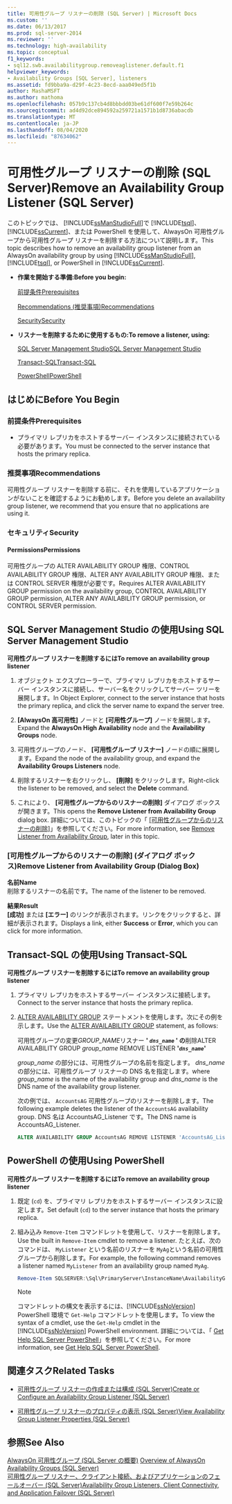 ```yaml
---
title: 可用性グループ リスナーの削除 (SQL Server) | Microsoft Docs
ms.custom: ''
ms.date: 06/13/2017
ms.prod: sql-server-2014
ms.reviewer: ''
ms.technology: high-availability
ms.topic: conceptual
f1_keywords:
- sql12.swb.availabilitygroup.removeaglistener.default.f1
helpviewer_keywords:
- Availability Groups [SQL Server], listeners
ms.assetid: fd9bba9a-d29f-4c23-8ecd-aaa049ed5f1b
author: MashaMSFT
ms.author: mathoma
ms.openlocfilehash: 057b9c137cb4d8bbbdd03be61df600f7e59b264c
ms.sourcegitcommit: ad4d92dce894592a259721a1571b1d8736abacdb
ms.translationtype: MT
ms.contentlocale: ja-JP
ms.lasthandoff: 08/04/2020
ms.locfileid: "87634062"
---
```

# <a name="remove-an-availability-group-listener-sql-server"></a><span data-ttu-id="dd1e5-102">可用性グループ リスナーの削除 (SQL Server)</span><span class="sxs-lookup"><span data-stu-id="dd1e5-102">Remove an Availability Group Listener (SQL Server)</span></span>
  <span data-ttu-id="dd1e5-103">このトピックでは、 [!INCLUDE[ssManStudioFull](../../../includes/ssmanstudiofull-md.md)]で [!INCLUDE[tsql](../../../includes/tsql-md.md)]、 [!INCLUDE[ssCurrent](../../../includes/sscurrent-md.md)]、または PowerShell を使用して、AlwaysOn 可用性グループから可用性グループ リスナーを削除する方法について説明します。</span><span class="sxs-lookup"><span data-stu-id="dd1e5-103">This topic describes how to remove an availability group listener from an AlwaysOn availability group by using [!INCLUDE[ssManStudioFull](../../../includes/ssmanstudiofull-md.md)], [!INCLUDE[tsql](../../../includes/tsql-md.md)], or PowerShell in [!INCLUDE[ssCurrent](../../../includes/sscurrent-md.md)].</span></span>  
  
-   <span data-ttu-id="dd1e5-104">**作業を開始する準備:**</span><span class="sxs-lookup"><span data-stu-id="dd1e5-104">**Before you begin:**</span></span>  
  
     [<span data-ttu-id="dd1e5-105">前提条件</span><span class="sxs-lookup"><span data-stu-id="dd1e5-105">Prerequisites</span></span>](#Prerequisites)  
  
     [<span data-ttu-id="dd1e5-106">Recommendations (推奨事項)</span><span class="sxs-lookup"><span data-stu-id="dd1e5-106">Recommendations</span></span>](#Recommendations)  
  
     [<span data-ttu-id="dd1e5-107">Security</span><span class="sxs-lookup"><span data-stu-id="dd1e5-107">Security</span></span>](#Security)  
  
-   <span data-ttu-id="dd1e5-108">**リスナーを削除するために使用するもの:**</span><span class="sxs-lookup"><span data-stu-id="dd1e5-108">**To remove a listener, using:**</span></span>  
  
     [<span data-ttu-id="dd1e5-109">SQL Server Management Studio</span><span class="sxs-lookup"><span data-stu-id="dd1e5-109">SQL Server Management Studio</span></span>](#SSMSProcedure)  
  
     [<span data-ttu-id="dd1e5-110">Transact-SQL</span><span class="sxs-lookup"><span data-stu-id="dd1e5-110">Transact-SQL</span></span>](#TsqlProcedure)  
  
     [<span data-ttu-id="dd1e5-111">PowerShell</span><span class="sxs-lookup"><span data-stu-id="dd1e5-111">PowerShell</span></span>](#PowerShellProcedure)  
  
##  <a name="before-you-begin"></a><a name="BeforeYouBegin"></a> <span data-ttu-id="dd1e5-112">はじめに</span><span class="sxs-lookup"><span data-stu-id="dd1e5-112">Before You Begin</span></span>  
  
###  <a name="prerequisites"></a><a name="Prerequisites"></a> <span data-ttu-id="dd1e5-113">前提条件</span><span class="sxs-lookup"><span data-stu-id="dd1e5-113">Prerequisites</span></span>  
  
-   <span data-ttu-id="dd1e5-114">プライマリ レプリカをホストするサーバー インスタンスに接続されている必要があります。</span><span class="sxs-lookup"><span data-stu-id="dd1e5-114">You must be connected to the server instance that hosts the primary replica.</span></span>  
  
###  <a name="recommendations"></a><a name="Recommendations"></a> <span data-ttu-id="dd1e5-115">推奨事項</span><span class="sxs-lookup"><span data-stu-id="dd1e5-115">Recommendations</span></span>  
 <span data-ttu-id="dd1e5-116">可用性グループ リスナーを削除する前に、それを使用しているアプリケーションがないことを確認するようにお勧めします。</span><span class="sxs-lookup"><span data-stu-id="dd1e5-116">Before you delete an availability group listener, we recommend that you ensure that no applications are using it.</span></span>  
  
###  <a name="security"></a><a name="Security"></a> <span data-ttu-id="dd1e5-117">セキュリティ</span><span class="sxs-lookup"><span data-stu-id="dd1e5-117">Security</span></span>  
  
####  <a name="permissions"></a><a name="Permissions"></a> <span data-ttu-id="dd1e5-118">Permissions</span><span class="sxs-lookup"><span data-stu-id="dd1e5-118">Permissions</span></span>  
 <span data-ttu-id="dd1e5-119">可用性グループの ALTER AVAILABILITY GROUP 権限、CONTROL AVAILABILITY GROUP 権限、ALTER ANY AVAILABILITY GROUP 権限、または CONTROL SERVER 権限が必要です。</span><span class="sxs-lookup"><span data-stu-id="dd1e5-119">Requires ALTER AVAILABILITY GROUP permission on the availability group, CONTROL AVAILABILITY GROUP permission, ALTER ANY AVAILABILITY GROUP permission, or CONTROL SERVER permission.</span></span>  
  
##  <a name="using-sql-server-management-studio"></a><a name="SSMSProcedure"></a> <span data-ttu-id="dd1e5-120">SQL Server Management Studio の使用</span><span class="sxs-lookup"><span data-stu-id="dd1e5-120">Using SQL Server Management Studio</span></span>  
 <span data-ttu-id="dd1e5-121">**可用性グループ リスナーを削除するには**</span><span class="sxs-lookup"><span data-stu-id="dd1e5-121">**To remove an availability group listener**</span></span>  
  
1.  <span data-ttu-id="dd1e5-122">オブジェクト エクスプローラーで、プライマリ レプリカをホストするサーバー インスタンスに接続し、サーバー名をクリックしてサーバー ツリーを展開します。</span><span class="sxs-lookup"><span data-stu-id="dd1e5-122">In Object Explorer, connect to the server instance that hosts the primary replica, and click the server name to expand the server tree.</span></span>  
  
2.  <span data-ttu-id="dd1e5-123">**[AlwaysOn 高可用性]** ノードと **[可用性グループ]** ノードを展開します。</span><span class="sxs-lookup"><span data-stu-id="dd1e5-123">Expand the **AlwaysOn High Availability** node and the **Availability Groups** node.</span></span>  
  
3.  <span data-ttu-id="dd1e5-124">可用性グループのノード、 **[可用性グループ リスナー]** ノードの順に展開します。</span><span class="sxs-lookup"><span data-stu-id="dd1e5-124">Expand the node of the availability group, and expand the **Availability Groups Listeners** node.</span></span>  
  
4.  <span data-ttu-id="dd1e5-125">削除するリスナーを右クリックし、 **[削除]** をクリックします。</span><span class="sxs-lookup"><span data-stu-id="dd1e5-125">Right-click the listener to be removed, and select the **Delete** command.</span></span>  
  
5.  <span data-ttu-id="dd1e5-126">これにより、 **[可用性グループからのリスナーの削除]** ダイアログ ボックスが開きます。</span><span class="sxs-lookup"><span data-stu-id="dd1e5-126">This opens the **Remove Listener from Availability Group** dialog box.</span></span> <span data-ttu-id="dd1e5-127">詳細については、このトピックの「 [[可用性グループからのリスナーの削除]](#AgListenerPropertiesDialog)」を参照してください。</span><span class="sxs-lookup"><span data-stu-id="dd1e5-127">For more information, see [Remove Listener from Availability Group](#AgListenerPropertiesDialog), later in this topic.</span></span>  
  
###  <a name="remove-listener-from-availability-group-dialog-box"></a><a name="AgListenerPropertiesDialog"></a> <span data-ttu-id="dd1e5-128">[可用性グループからのリスナーの削除] (ダイアログ ボックス)</span><span class="sxs-lookup"><span data-stu-id="dd1e5-128">Remove Listener from Availability Group (Dialog Box)</span></span>  
 <span data-ttu-id="dd1e5-129">**名前**</span><span class="sxs-lookup"><span data-stu-id="dd1e5-129">**Name**</span></span>  
 <span data-ttu-id="dd1e5-130">削除するリスナーの名前です。</span><span class="sxs-lookup"><span data-stu-id="dd1e5-130">The name of the listener to be removed.</span></span>  
  
 <span data-ttu-id="dd1e5-131">**結果**</span><span class="sxs-lookup"><span data-stu-id="dd1e5-131">**Result**</span></span>  
 <span data-ttu-id="dd1e5-132">**[成功]** または **[エラー]** のリンクが表示されます。リンクをクリックすると、詳細が表示されます。</span><span class="sxs-lookup"><span data-stu-id="dd1e5-132">Displays a link, either **Success** or **Error**, which you can click for more information.</span></span>  
  
##  <a name="using-transact-sql"></a><a name="TsqlProcedure"></a> <span data-ttu-id="dd1e5-133">Transact-SQL の使用</span><span class="sxs-lookup"><span data-stu-id="dd1e5-133">Using Transact-SQL</span></span>  
 <span data-ttu-id="dd1e5-134">**可用性グループ リスナーを削除するには**</span><span class="sxs-lookup"><span data-stu-id="dd1e5-134">**To remove an availability group listener**</span></span>  
  
1.  <span data-ttu-id="dd1e5-135">プライマリ レプリカをホストするサーバー インスタンスに接続します。</span><span class="sxs-lookup"><span data-stu-id="dd1e5-135">Connect to the server instance that hosts the primary replica.</span></span>  
  
2.  <span data-ttu-id="dd1e5-136">[ALTER AVAILABILITY GROUP](/sql/t-sql/statements/alter-availability-group-transact-sql) ステートメントを使用します。次にその例を示します。</span><span class="sxs-lookup"><span data-stu-id="dd1e5-136">Use the [ALTER AVAILABILITY GROUP](/sql/t-sql/statements/alter-availability-group-transact-sql) statement, as follows:</span></span>  
  
     <span data-ttu-id="dd1e5-137">可用性グループの変更*GROUP_NAME*リスナー **' *`dns_name`* ' の**削除</span><span class="sxs-lookup"><span data-stu-id="dd1e5-137">ALTER AVAILABILITY GROUP *group_name* REMOVE LISTENER **'*`dns_name`*'**</span></span>  
  
     <span data-ttu-id="dd1e5-138">*group_name* の部分には、可用性グループの名前を指定します。 *dns_name* の部分には、可用性グループ リスナーの DNS 名を指定します。</span><span class="sxs-lookup"><span data-stu-id="dd1e5-138">where *group_name* is the name of the availability group and *dns_name* is the DNS name of the availability group listener.</span></span>  
  
     <span data-ttu-id="dd1e5-139">次の例では、 `AccountsAG` 可用性グループのリスナーを削除します。</span><span class="sxs-lookup"><span data-stu-id="dd1e5-139">The following example deletes the listener of the `AccountsAG` availability group.</span></span> <span data-ttu-id="dd1e5-140">DNS 名は AccountsAG_Listener です。</span><span class="sxs-lookup"><span data-stu-id="dd1e5-140">The DNS name is AccountsAG_Listener.</span></span>  
  
    ```sql
    ALTER AVAILABILITY GROUP AccountsAG REMOVE LISTENER 'AccountsAG_Listener';  
    ```  
  
##  <a name="using-powershell"></a><a name="PowerShellProcedure"></a><span data-ttu-id="dd1e5-141">PowerShell の使用</span><span class="sxs-lookup"><span data-stu-id="dd1e5-141">Using PowerShell</span></span>  
 <span data-ttu-id="dd1e5-142">**可用性グループ リスナーを削除するには**</span><span class="sxs-lookup"><span data-stu-id="dd1e5-142">**To remove an availability group listener**</span></span>  
  
1.  <span data-ttu-id="dd1e5-143">既定 (`cd`) を、プライマリ レプリカをホストするサーバー インスタンスに設定します。</span><span class="sxs-lookup"><span data-stu-id="dd1e5-143">Set default (`cd`) to the server instance that hosts the primary replica.</span></span>  
  
2.  <span data-ttu-id="dd1e5-144">組み込み `Remove-Item` コマンドレットを使用して、リスナーを削除します。</span><span class="sxs-lookup"><span data-stu-id="dd1e5-144">Use the built in `Remove-Item` cmdlet to remove a listener.</span></span> <span data-ttu-id="dd1e5-145">たとえば、次のコマンドは、 `MyListener` という名前のリスナーを `MyAg`という名前の可用性グループから削除します。</span><span class="sxs-lookup"><span data-stu-id="dd1e5-145">For example, the following command removes a listener named `MyListener` from an availability group named `MyAg`.</span></span>  
  
    ```powershell
    Remove-Item SQLSERVER:\Sql\PrimaryServer\InstanceName\AvailabilityGroups\MyAg\AGListeners\MyListener  
    ```  
  
    > [!NOTE]  
    >  <span data-ttu-id="dd1e5-146">コマンドレットの構文を表示するには、[!INCLUDE[ssNoVersion](../../../includes/ssnoversion-md.md)] PowerShell 環境で `Get-Help` コマンドレットを使用します。</span><span class="sxs-lookup"><span data-stu-id="dd1e5-146">To view the syntax of a cmdlet, use the `Get-Help` cmdlet in the [!INCLUDE[ssNoVersion](../../../includes/ssnoversion-md.md)] PowerShell environment.</span></span> <span data-ttu-id="dd1e5-147">詳細については、「 [Get Help SQL Server PowerShell](../../../powershell/sql-server-powershell.md)」を参照してください。</span><span class="sxs-lookup"><span data-stu-id="dd1e5-147">For more information, see [Get Help SQL Server PowerShell](../../../powershell/sql-server-powershell.md).</span></span>  
  
##  <a name="related-tasks"></a><a name="RelatedTasks"></a> <span data-ttu-id="dd1e5-148">関連タスク</span><span class="sxs-lookup"><span data-stu-id="dd1e5-148">Related Tasks</span></span>  
  
-   [<span data-ttu-id="dd1e5-149">可用性グループ リスナーの作成または構成 &#40;SQL Server&#41;</span><span class="sxs-lookup"><span data-stu-id="dd1e5-149">Create or Configure an Availability Group Listener &#40;SQL Server&#41;</span></span>](create-or-configure-an-availability-group-listener-sql-server.md)  
  
-   [<span data-ttu-id="dd1e5-150">可用性グループ リスナーのプロパティの表示 &#40;SQL Server&#41;</span><span class="sxs-lookup"><span data-stu-id="dd1e5-150">View Availability Group Listener Properties &#40;SQL Server&#41;</span></span>](view-availability-group-listener-properties-sql-server.md)  
  
## <a name="see-also"></a><span data-ttu-id="dd1e5-151">参照</span><span class="sxs-lookup"><span data-stu-id="dd1e5-151">See Also</span></span>  
 <span data-ttu-id="dd1e5-152">[AlwaysOn 可用性グループ &#40;SQL Server の概要&#41;](overview-of-always-on-availability-groups-sql-server.md) </span><span class="sxs-lookup"><span data-stu-id="dd1e5-152">[Overview of AlwaysOn Availability Groups &#40;SQL Server&#41;](overview-of-always-on-availability-groups-sql-server.md) </span></span>  
 [<span data-ttu-id="dd1e5-153">可用性グループ リスナー、クライアント接続、およびアプリケーションのフェールオーバー &#40;SQL Server&#41;</span><span class="sxs-lookup"><span data-stu-id="dd1e5-153">Availability Group Listeners, Client Connectivity, and Application Failover &#40;SQL Server&#41;</span></span>](../../listeners-client-connectivity-application-failover.md)  
